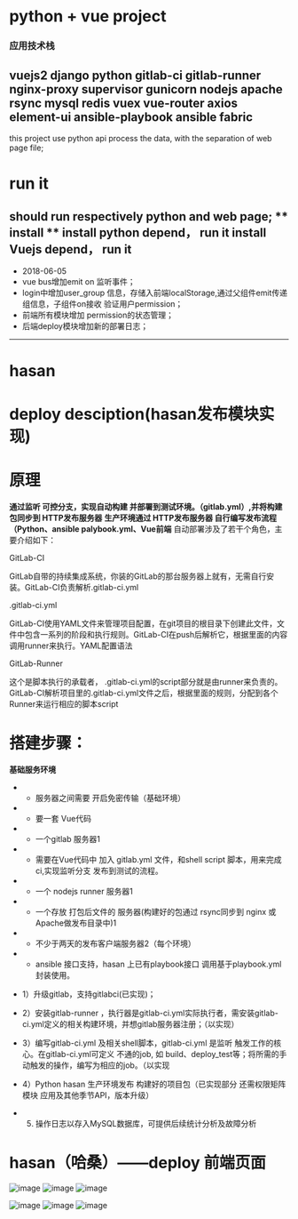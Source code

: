 # python + vue project
### 应用技术栈
**vuejs2
django
python
gitlab-ci
gitlab-runner
nginx-proxy
supervisor
gunicorn
nodejs
apache
rsync
mysql
redis
vuex
vue-router
axios
element-ui
ansible-playbook
ansible
fabric**
---
this project use python api process the data, with the separation of web page file;

# run it
should run respectively python and web page; 
** install **
install python depend， run it
install Vuejs depend， run it
---
* 2018-06-05
* vue bus增加emit on 监听事件；
* login中增加user_group 信息，存储入前端localStorage,通过父组件emit传递组信息，子组件on接收 验证用户permission；
* 前端所有模块增加 permission的状态管理；
* 后端deploy模块增加新的部署日志；
---
# hasan
# deploy desciption(hasan发布模块实现)
# 原理

**通过监听 可控分支，实现自动构建 并部署到测试环境。（gitlab.yml）,并将构建包同步到 HTTP发布服务器**
**生产环境通过 HTTP发布服务器 自行编写发布流程（Python、ansible palybook.yml、Vue前端**
自动部署涉及了若干个角色，主要介绍如下：

GitLab-CI

GitLab自带的持续集成系统，你装的GitLab的那台服务器上就有，无需自行安装。GitLab-CI负责解析.gitlab-ci.yml

.gitlab-ci.yml

GitLab-CI使用YAML文件来管理项目配置，在git项目的根目录下创建此文件，文件中包含一系列的阶段和执行规则。GitLab-CI在push后解析它，根据里面的内容调用runner来执行。YAML配置语法

GitLab-Runner

这个是脚本执行的承载者， .gitlab-ci.yml的script部分就是由runner来负责的。GitLab-CI解析项目里的.gitlab-ci.yml文件之后，根据里面的规则，分配到各个Runner来运行相应的脚本script

# 搭建步骤：

**基础服务环境**
* - 服务器之间需要 开启免密传输（基础环境）
* - 要一套 Vue代码
* - 一个gitlab 服务器1
* - 需要在Vue代码中 加入 gitlab.yml 文件，和shell script 脚本，用来完成ci,实现监听分支 发布到测试的流程。 
* - 一个 nodejs runner 服务器1
* - 一个存放 打包后文件的 服务器(构建好的包通过 rsync同步到 nginx 或Apache做发布目录中)1
* - 不少于两天的发布客户端服务器2（每个环境）
* - ansible 接口支持，hasan 上已有playbook接口 调用基于playbook.yml 封装使用。

* 1）升级gitlab，支持gitlabci(已实现)；
* 2）安装gitlab-runner ，执行器是gitlab-ci.yml实际执行者，需安装gitlab-ci.yml定义的相关构建环境，并想gitlab服务器注册；（以实现）
* 3）编写gitlab-ci.yml 及相关shell脚本，gitlab-ci.yml 是监听 触发工作的核心。在gitlab-ci.yml可定义 不通的job, 如 build、deploy_test等；将所需的手动触发的操作，编写为相应的job。（以实现
* 4）Python hasan 生产环境发布 构建好的项目包（已实现部分 还需权限矩阵模块 应用及其他季节API，版本升级）
* 5) 操作日志以存入MySQL数据库，可提供后续统计分析及故障分析
# hasan（哈桑）——deploy 前端页面


![image](https://github.com/xiaofangl/hasan/blob/master/tupian/index.jpeg?raw=true)
![image](https://github.com/xiaofangl/hasan/blob/master/tupian/add.jpeg?raw=true)
![image](https://github.com/xiaofangl/hasan/blob/master/tupian/manage.jpeg?raw=true)

![image](https://github.com/xiaofangl/hasan/blob/master/tupian/deploy.jpeg?raw=true?)
![image](https://github.com/xiaofangl/hasan/blob/master/tupian/choose_branch.jpeg?raw=true)
![image](https://github.com/xiaofangl/hasan/blob/master/tupian/deploy_end.jpeg?raw=true)
